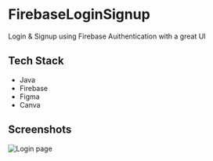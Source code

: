 # FirebaseLoginSignup 

Login & Signup using Firebase Auithentication with a great UI
## Tech Stack

* Java
* Firebase
* Figma
* Canva


## Screenshots

![Login page](https://user-images.githubusercontent.com/81816979/230933236-55dfe3c6-d285-45cd-885c-8597d4f44cd3.png)
